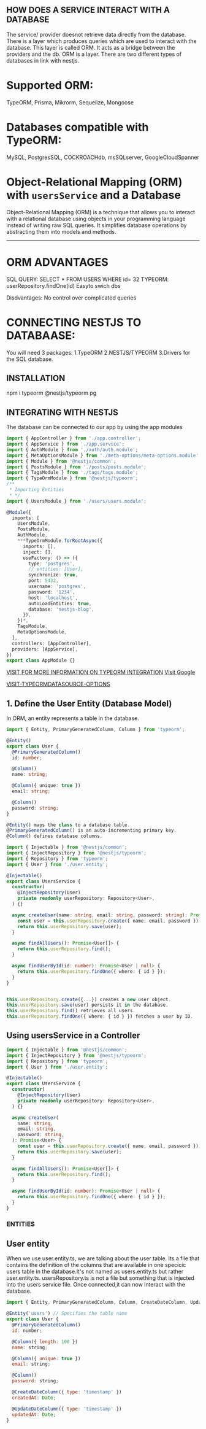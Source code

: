 ## HOW DOES A SERVICE INTERACT WITH A DATABASE

The service/ provider doesnot retrieve data directly from the database. There is a layer which produces queries which are used to interact with the database. This layer is called ORM. It acts as a bridge between the providers and the db. ORM is a layer.
There are two different types of databases in link with nestjs.

# Supported ORM:

TypeORM, Prisma, Mikrorm, Sequelize, Mongoose

# Databases compatible with TypeORM:

MySQL, PostgresSQL, COCKROACHdb, msSQLserver, GoogleCloudSpanner

# Object-Relational Mapping (ORM) with `usersService` and a Database

Object-Relational Mapping (ORM) is a technique that allows you to interact with a relational database using objects in your programming language instead of writing raw SQL queries. It simplifies database operations by abstracting them into models and methods.

---

# ORM ADVANTAGES

SQL QUERY: SELECT \* FROM USERS WHERE id= 32
TYPEORM: userRepository.findOne(id)
Easyto swich dbs

Disdvantages:
No control over complicated queries

# CONNECTING NESTJS TO DATABAASE:

You will need 3 packages:
1.TypeORM
2.NESTJS/TYPEORM
3.Drivers for the SQL database.

## INSTALLATION

npm i typeorm @nestjs/typeorm pg

## INTEGRATING WITH NESTJS

The database can be connected to our app by using the app modules

```typescript
import { AppController } from './app.controller';
import { AppService } from './app.service';
import { AuthModule } from './auth/auth.module';
import { MetaOptionsModule } from './meta-options/meta-options.module';
import { Module } from '@nestjs/common';
import { PostsModule } from './posts/posts.module';
import { TagsModule } from './tags/tags.module';
import { TypeOrmModule } from '@nestjs/typeorm';
/**
 * Importing Entities
 * */
import { UsersModule } from './users/users.module';

@Module({
  imports: [
    UsersModule,
    PostsModule,
    AuthModule,
    ***TypeOrmModule.forRootAsync({
      imports: [],
      inject: [],
      useFactory: () => ({
        type: 'postgres',
        // entities: [User],
        synchronize: true,
        port: 5432,
        username: 'postgres',
        password: '1234',
        host: 'localhost',
        autoLoadEntities: true,
        database: 'nestjs-blog',
      }),
    })*,
    TagsModule,
    MetaOptionsModule,
  ],
  controllers: [AppController],
  providers: [AppService],
})
export class AppModule {}


```

[VISIT FOR MORE INFORMATION ON TYPEORM INTEGRATION](https://www.udemy.com/course/nestjs-masterclass-complete-course/learn/lecture/44530355#content)
[Visit Google](https://www.google.com)

[VISIT-TYPEORMDATASOURCE-OPTIONS](https://typeorm.io/data-source-options#postgres--cockroachdb-data-source-options)

## 1. Define the User Entity (Database Model)

In ORM, an entity represents a table in the database.

```typescript
import { Entity, PrimaryGeneratedColumn, Column } from 'typeorm';

@Entity()
export class User {
  @PrimaryGeneratedColumn()
  id: number;

  @Column()
  name: string;

  @Column({ unique: true })
  email: string;

  @Column()
  password: string;
}
```

```typescript
@Entity() maps the class to a database table.
@PrimaryGeneratedColumn() is an auto-incrementing primary key.
@Column() defines database columns.
```

```typescript
import { Injectable } from '@nestjs/common';
import { InjectRepository } from '@nestjs/typeorm';
import { Repository } from 'typeorm';
import { User } from './user.entity';

@Injectable()
export class UsersService {
  constructor(
    @InjectRepository(User)
    private readonly userRepository: Repository<User>,
  ) {}

  async createUser(name: string, email: string, password: string): Promise<User> {
    const user = this.userRepository.create({ name, email, password });
    return this.userRepository.save(user);
  }

  async findAllUsers(): Promise<User[]> {
    return this.userRepository.find();
  }

  async findUserById(id: number): Promise<User | null> {
    return this.userRepository.findOne({ where: { id } });
  }
}


this.userRepository.create({...}) creates a new user object.
this.userRepository.save(user) persists it in the database.
this.userRepository.find() retrieves all users.
this.userRepository.findOne({ where: { id } }) fetches a user by ID.

```

## Using usersService in a Controller

```typescript
import { Injectable } from '@nestjs/common';
import { InjectRepository } from '@nestjs/typeorm';
import { Repository } from 'typeorm';
import { User } from './user.entity';

@Injectable()
export class UsersService {
  constructor(
    @InjectRepository(User)
    private readonly userRepository: Repository<User>,
  ) {}

  async createUser(
    name: string,
    email: string,
    password: string,
  ): Promise<User> {
    const user = this.userRepository.create({ name, email, password });
    return this.userRepository.save(user);
  }

  async findAllUsers(): Promise<User[]> {
    return this.userRepository.find();
  }

  async findUserById(id: number): Promise<User | null> {
    return this.userRepository.findOne({ where: { id } });
  }
}
```

### ENTITIES

## User entity

When we use user.entity.ts, we are talking about the user table. Its a file that contains the definition of the columns that are available in one specicic users table in the database.It's not named as users.entity.ts but rather user.entity.ts. usersRepository.ts is not a file but something that is injected into the users service file. Once connected,it can now interact with the database.

```javascript
import { Entity, PrimaryGeneratedColumn, Column, CreateDateColumn, UpdateDateColumn } from 'typeorm';

@Entity('users') // Specifies the table name
export class User {
  @PrimaryGeneratedColumn()
  id: number;

  @Column({ length: 100 })
  name: string;

  @Column({ unique: true })
  email: string;

  @Column()
  password: string;

  @CreateDateColumn({ type: 'timestamp' })
  createdAt: Date;

  @UpdateDateColumn({ type: 'timestamp' })
  updatedAt: Date;
}

```

